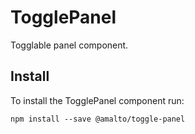 # TogglePanel

Togglable panel component.

## Install
To install the TogglePanel component run:
```terminal
npm install --save @amalto/toggle-panel
```